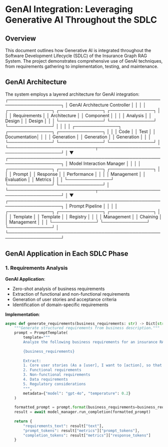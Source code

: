 # GenAI Integration: Leveraging Generative AI Throughout the SDLC

## Overview

This document outlines how Generative AI is integrated throughout the Software Development Lifecycle (SDLC) of the Insurance Graph RAG System. The project demonstrates comprehensive use of GenAI techniques, from requirements gathering to implementation, testing, and maintenance.

## GenAI Architecture

The system employs a layered architecture for GenAI integration:
┌───────────────────────────────────────────────────────────────────┐
│                  GenAI Architecture Controller                     │
│                                                                    │
│  ┌──────────────┐  ┌──────────────┐  ┌──────────────┐             │
│  │ Requirements │  │ Architecture │  │  Component   │             │
│  │   Analysis   │  │    Design    │  │    Design    │             │
│  └──────────────┘  └──────────────┘  └──────────────┘             │
│                                                                    │
│  ┌──────────────┐  ┌──────────────┐  ┌──────────────┐             │
│  │     Code     │  │     Test     │  │ Documentation│             │
│  │  Generation  │  │  Generation  │  │  Generation  │             │
│  └──────────────┘  └──────────────┘  └──────────────┘             │
└────────────────────────────┬──────────────────────────────────────┘
│
▼
┌───────────────────────────────────────────────────────────────────┐
│                    Model Interaction Manager                       │
│                                                                    │
│  ┌──────────────┐  ┌──────────────┐  ┌──────────────┐             │
│  │   Prompt     │  │  Response    │  │ Performance  │             │
│  │ Management   │  │  Evaluation  │  │   Metrics    │             │
│  └──────────────┘  └──────────────┘  └──────────────┘             │
└────────────────────────────┬──────────────────────────────────────┘
│
▼
┌───────────────────────────────────────────────────────────────────┐
│                       Prompt Pipeline                              │
│                                                                    │
│  ┌──────────────┐  ┌──────────────┐  ┌──────────────┐             │
│  │   Template   │  │   Template   │  │   Registry   │             │
│  │  Management  │  │   Chaining   │  │  Management  │             │
│  └──────────────┘  └──────────────┘  └──────────────┘             │
└───────────────────────────────────────────────────────────────────┘

## GenAI Application in Each SDLC Phase

### 1. Requirements Analysis

**GenAI Application**:
- Zero-shot analysis of business requirements
- Extraction of functional and non-functional requirements
- Generation of user stories and acceptance criteria
- Identification of domain-specific requirements

**Implementation**:
```python
async def generate_requirements(business_requirements: str) -> Dict[str, Any]:
    """Generate structured requirements from business description."""
    prompt = PromptTemplate(
        template="""
        Analyze the following business requirements for an insurance RAG system:
        
        {business_requirements}
        
        Extract:
        1. Core user stories (As a [user], I want to [action], so that [benefit])
        2. Functional requirements
        3. Non-functional requirements
        4. Data requirements
        5. Regulatory considerations
        """,
        metadata={"model": "gpt-4o", "temperature": 0.2}
    )
    
    formatted_prompt = prompt.format(business_requirements=business_requirements)
    result = await model_manager.run_completion(formatted_prompt)
    
    return {
        "requirements_text": result["text"],
        "prompt_tokens": result["metrics"]["prompt_tokens"],
        "completion_tokens": result["metrics"]["response_tokens"]
    }